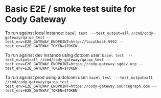 # Basic E2E / smoke test suite for Cody Gateway

To run against local instance:
`bazel test  --test_output=all //cmd/cody-gateway/qa:qa_test --test_env=E2E_GATEWAY_ENDPOINT=http://localhost:9992 --test_env=E2E_GATEWAY_TOKEN=$TOKEN`

To run against dev instance using dotcom user:
`bazel test  --test_output=all //cmd/cody-gateway/qa:qa_test --test_env=E2E_GATEWAY_ENDPOINT=https://cody-gateway.sgdev.org --test_env=E2E_GATEWAY_TOKEN=$TOKEN`

To run against prod using a dotcom user:
`bazel test  --test_output=all //cmd/cody-gateway/qa:qa_test --test_env=E2E_GATEWAY_ENDPOINT=https://cody-gateway.sourcegraph.com --test_env=E2E_GATEWAY_TOKEN=$TOKEN`
